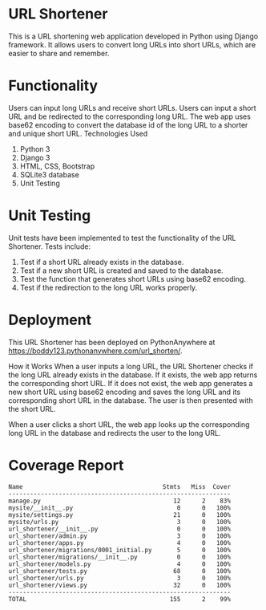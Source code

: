 # URL Shortener
This is a URL shortening web application developed in Python using Django framework. It allows users to convert long URLs into short URLs, which are easier to share and remember.

# Functionality
Users can input long URLs and receive short URLs.
Users can input a short URL and be redirected to the corresponding long URL.
The web app uses base62 encoding to convert the database id of the long URL to a shorter and unique short URL.
Technologies Used
1. Python 3
2. Django 3
3. HTML, CSS, Bootstrap
4. SQLite3 database
5. Unit Testing

# Unit Testing
Unit tests have been implemented to test the functionality of the URL Shortener. 
Tests include:

1. Test if a short URL already exists in the database.
2. Test if a new short URL is created and saved to the database.
3. Test the function that generates short URLs using base62 encoding.
4. Test if the redirection to the long URL works properly.

# Deployment
This URL Shortener has been deployed on PythonAnywhere at https://boddy123.pythonanywhere.com/url_shorten/.

How it Works
When a user inputs a long URL, the URL Shortener checks if the long URL already exists in the database. If it exists, the web app returns the corresponding short URL. If it does not exist, the web app generates a new short URL using base62 encoding and saves the long URL and its corresponding short URL in the database. The user is then presented with the short URL.

When a user clicks a short URL, the web app looks up the corresponding long URL in the database and redirects the user to the long URL.

# Coverage Report
    Name                                       Stmts   Miss  Cover
    --------------------------------------------------------------
    manage.py                                     12      2    83%
    mysite/__init__.py                             0      0   100%
    mysite/settings.py                            21      0   100%
    mysite/urls.py                                 3      0   100%
    url_shortener/__init__.py                      0      0   100%
    url_shortener/admin.py                         3      0   100%
    url_shortener/apps.py                          4      0   100%
    url_shortener/migrations/0001_initial.py       5      0   100%
    url_shortener/migrations/__init__.py           0      0   100%
    url_shortener/models.py                        4      0   100%
    url_shortener/tests.py                        68      0   100%
    url_shortener/urls.py                          3      0   100%
    url_shortener/views.py                        32      0   100%
    --------------------------------------------------------------
    TOTAL                                        155      2    99%
